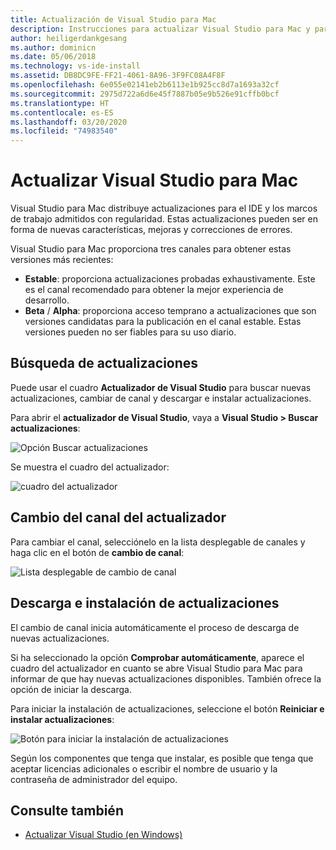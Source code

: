 ```yaml
---
title: Actualización de Visual Studio para Mac
description: Instrucciones para actualizar Visual Studio para Mac y para acceder a versiones preliminares.
author: heiligerdankgesang
ms.author: dominicn
ms.date: 05/06/2018
ms.technology: vs-ide-install
ms.assetid: DB8DC9FE-FF21-4061-8A96-3F9FC08A4F8F
ms.openlocfilehash: 6e055e02141eb2b6113e1b925cc8d7a1693a32cf
ms.sourcegitcommit: 2975d722a6d6e45f7887b05e9b526e91cffb0bcf
ms.translationtype: HT
ms.contentlocale: es-ES
ms.lasthandoff: 03/20/2020
ms.locfileid: "74983540"
---
```

# <a name="update-visual-studio-for-mac"></a>Actualizar Visual Studio para Mac

Visual Studio para Mac distribuye actualizaciones para el IDE y los marcos de trabajo admitidos con regularidad. Estas actualizaciones pueden ser en forma de nuevas características, mejoras y correcciones de errores.

Visual Studio para Mac proporciona tres canales para obtener estas versiones más recientes:

* **Estable**: proporciona actualizaciones probadas exhaustivamente. Este es el canal recomendado para obtener la mejor experiencia de desarrollo.
* **Beta** / **Alpha**: proporciona acceso temprano a actualizaciones que son versiones candidatas para la publicación en el canal estable. Estas versiones pueden no ser fiables para su uso diario.

## <a name="checking-for-updates"></a>Búsqueda de actualizaciones

Puede usar el cuadro **Actualizador de Visual Studio** para buscar nuevas actualizaciones, cambiar de canal y descargar e instalar actualizaciones.

Para abrir el **actualizador de Visual Studio**, vaya a **Visual Studio > Buscar actualizaciones**:

![Opción Buscar actualizaciones](media/update-image1.png)

Se muestra el cuadro del actualizador:

![cuadro del actualizador](media/update-image2.png)

## <a name="changing-the-updater-channel"></a>Cambio del canal del actualizador

Para cambiar el canal, selecciónelo en la lista desplegable de canales y haga clic en el botón de **cambio de canal**:

![Lista desplegable de cambio de canal](media/update-image3.png)

## <a name="downloading-and-installing-updates"></a>Descarga e instalación de actualizaciones

El cambio de canal inicia automáticamente el proceso de descarga de nuevas actualizaciones.

Si ha seleccionado la opción **Comprobar automáticamente**, aparece el cuadro del actualizador en cuanto se abre Visual Studio para Mac para informar de que hay nuevas actualizaciones disponibles. También ofrece la opción de iniciar la descarga.

Para iniciar la instalación de actualizaciones, seleccione el botón **Reiniciar e instalar actualizaciones**:

![Botón para iniciar la instalación de actualizaciones](media/update-image4.png)

Según los componentes que tenga que instalar, es posible que tenga que aceptar licencias adicionales o escribir el nombre de usuario y la contraseña de administrador del equipo.

## <a name="see-also"></a>Consulte también

- [Actualizar Visual Studio (en Windows)](/visualstudio/install/update-visual-studio)